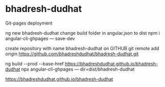 # bhadresh-dudhat

Git-pages deployment

ng new bhadresh-dudhat
change build folder in angular.json to dist
npm i angular-cli-ghpages — save-dev

create repository with name bhadresh-dudhat on GITHUB
git remote add origin https://github.com/bhadreshdudhat/bhadresh-dudhat.git

ng build --prod --base-href https://bhadreshdudhat.github.io/bhadresh-dudhat 
npx angular-cli-ghpages — dir=dist/bhadresh-dudhat

https://bhadreshdudhat.github.io/bhadresh-dudhat 

